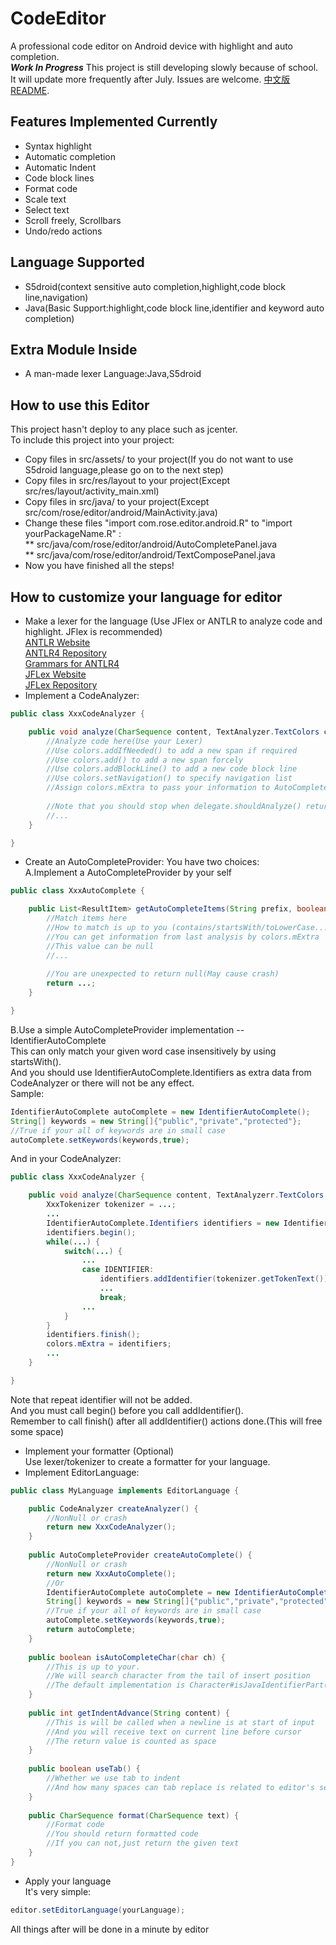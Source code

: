 # CodeEditor
A professional code editor on Android device with highlight and auto completion.  
***Work In Progress*** This project is still developing slowly because of school. It will update more frequently after July.
Issues are welcome.
[中文版README](/README_zh.md).   
## Features Implemented Currently
* Syntax highlight
* Automatic completion
* Automatic Indent
* Code block lines
* Format code
* Scale text
* Select text
* Scroll freely, Scrollbars
* Undo/redo actions
## Language Supported  
* S5droid(context sensitive auto completion,highlight,code block line,navigation)
* Java(Basic Support:highlight,code block line,identifier and keyword auto completion)
## Extra Module Inside
* A man-made lexer
Language:Java,S5droid
## How to use this Editor  
This project hasn't deploy to any place such as jcenter.    
To include this project into your project:  
* Copy files in src/assets/ to your project(If you do not want to use S5droid language,please go on to the next step)
* Copy files in src/res/layout to your project(Except src/res/layout/activity_main.xml)   
* Copy files in src/java/ to your project(Except src/com/rose/editor/android/MainActivity.java)    
* Change these files "import com.rose.editor.android.R" to "import yourPackageName.R" :  
**  src/java/com/rose/editor/android/AutoCompletePanel.java  
**  src/java/com/rose/editor/android/TextComposePanel.java  
* Now you have finished all the steps!
## How to customize your language for editor
* Make a lexer for the language (Use JFlex or ANTLR to analyze code and highlight. JFlex is recommended)   
[ANTLR Website](https://www.antlr.org/)   
[ANTLR4 Repository](https://github.com/antlr/antlr4)   
[Grammars for ANTLR4](https://github.com/antlr/grammars-v4)   
[JFLex Website](https://jflex.de/)   
[JFLex Repository](https://github.com/jflex-de/jflex)   
* Implement a CodeAnalyzer:
```Java
public class XxxCodeAnalyzer {

	public void analyze(CharSequence content, TextAnalyzer.TextColors colors, TextAnalyzer.AnalyzeThread.Delegate delegate) {
		//Analyze code here(Use your Lexer)
		//Use colors.addIfNeeded() to add a new span if required
		//Use colors.add() to add a new span forcely
		//Use colors.addBlockLine() to add a new code block line
		//Use colors.setNavigation() to specify navigation list
		//Assign colors.mExtra to pass your information to AutoCompleteProvider module
		
		//Note that you should stop when delegate.shouldAnalyze() returns false.
		//...
	}

}
```
* Create an AutoCompleteProvider:
You have two choices:   
A.Implement a AutoCompleteProvider by your self   
```Java
public class XxxAutoComplete {

	public List<ResultItem> getAutoCompleteItems(String prefix, boolean isInCodeBlock, TextColorProvider.TextColors colors, int line) {
		//Match items here
		//How to match is up to you (contains/startsWith/toLowerCase...)
		//You can get information from last analysis by colors.mExtra
		//This value can be null
		//...
		
		//You are unexpected to return null(May cause crash)
		return ...;
	}

}
```
B.Use a simple AutoCompleteProvider implementation -- IdentifierAutoComplete   
This can only match your given word case insensitively by using startsWith().   
And you should use IdentifierAutoComplete.Identifiers as extra data from CodeAnalyzer or there will not be any effect.   
Sample:   
```Java
IdentifierAutoComplete autoComplete = new IdentifierAutoComplete();
String[] keywords = new String[]{"public","private","protected"};
//True if your all of keywords are in small case
autoComplete.setKeywords(keywords,true);
```
And in your CodeAnalyzer:   
```Java
public class XxxCodeAnalyzer {

	public void analyze(CharSequence content, TextAnalyzerr.TextColors colors, TextAnalyzer.AnalyzeThread.Delegate delegate) {
		XxxTokenizer tokenizer = ...;
		...
		IdentifierAutoComplete.Identifiers identifiers = new IdentifierAutoComplete.Identifiers();
		identifiers.begin();
		while(...) {
			switch(...) {
				...
				case IDENTIFIER:
					identifiers.addIdentifier(tokenizer.getTokenText());
					...
					break;
				...
			}
		}
		identifiers.finish();
		colors.mExtra = identifiers;
		...
	}

}
```
Note that repeat identifier will not be added.    
And you must call begin() before you call addIdentifier().   
Remember to call finish() after all addIdentifier() actions done.(This will free some space)   
* Implement your formatter (Optional)    
Use lexer/tokenizer to create a formatter for your language.   
* Implement EditorLanguage:   
```Java
public class MyLanguage implements EditorLanguage {

	public CodeAnalyzer createAnalyzer() {
		//NonNull or crash
		return new XxxCodeAnalyzer();
	}
	
	public AutoCompleteProvider createAutoComplete() {
		//NonNull or crash
		return new XxxAutoComplete();
		//Or
		IdentifierAutoComplete autoComplete = new IdentifierAutoComplete();
		String[] keywords = new String[]{"public","private","protected"};
		//True if your all of keywords are in small case
		autoComplete.setKeywords(keywords,true);
		return autoComplete;
	}
	
	public boolean isAutoCompleteChar(char ch) {
		//This is up to your.
		//We will search character from the tail of insert position
		//The default implementation is Character#isJavaIdentifierPart(char)
	}
	
	public int getIndentAdvance(String content) {
		//This is will be called when a newline is at start of input
		//And you will receive text on current line before cursor
		//The return value is counted as space
	}
	
	public boolean useTab() {
		//Whether we use tab to indent
		//And how many spaces can tab replace is related to editor's settings
	}
	
	public CharSequence format(CharSequence text) {
		//Format code
		//You should return formatted code
		//If you can not,just return the given text
	}
}
```
* Apply your language   
It's very simple:   
```Java
editor.setEditorLanguage(yourLanguage);
```
All things after will be done in a minute by editor   
